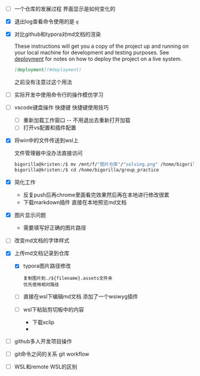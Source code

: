 - [ ] 一个仓库的发展过程 界面显示是如何变化的
- [X] 退出log查看命令使用的是 `q`
- [X] 对比github和typora对md文档的渲染

  These instructions will get you a copy of the project up and running on your local machine for development and testing purposes. See [deployment](#deployment) for notes on how to deploy the project on a live system.

  ```md
  [deployment](#deployment) 
  ```

  之前没有注意过这个用法
- [ ] 实际开发中使用命令行的操作模仿学习
- [ ] vscode键盘操作 快捷键 快捷键使用技巧

  - [ ] 重新加载工作窗口 -- 不用退出去重新打开加载
  - [ ] 打开vs配置和插件配置
- [X] 将win中的文件传送到wsl上

  文件管理器中没办法直接访问

  ```bash
  bigorilla@kristen:/$ mv /mnt/f/"图片仓库"/"solving.png" /home/bigorilla/group_practice
  bigorilla@kristen:/$ cd /home/bigorilla/group_practice
  ```
- [X] 简化工作

  - 反复push后再chrome里面看完效果然后再在本地进行修改很累
  - 下载markdown插件 直接在本地预览md文档
- [X] 图片显示问题

  - 需要填写好正确的图片路径
- [ ] 改变md文档的字体样式
- [X] 上传md文档记录到仓库

  - [X] typora图片路径修改

    ```
    复制图片到./${filename}.assets文件夹
    优先使用相对路径
    ```
  - [ ] 直接在wsl下编辑md文档 添加了一个wsiwyg插件
  - [ ] wsl下粘贴剪切板中的内容

    - 下载xclip
    - 
- [ ] github多人开发项目操作
- [ ] git命令之间的关系 git workflow
- [ ] WSL和remote WSL的区别
